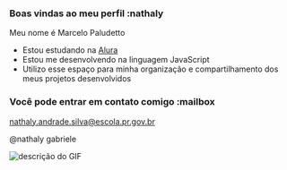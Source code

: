### Boas vindas ao meu perfil :nathaly

Meu nome é Marcelo Paludetto

- Estou estudando na [Alura](https://www.alura.com.br)
- Estou me desenvolvendo na linguagem JavaScript
- Utilizo esse espaço para minha organização e compartilhamento dos meus projetos desenvolvidos

### Você pode entrar em contato comigo :mailbox

nathaly.andrade.silva@escola.pr.gov.br

@nathaly gabriele

![descrição do GIF](https://myoctocat.com/build-your-octocat/)
